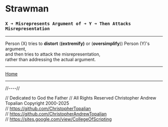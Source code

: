 # **Strawman**

### **`X ➜ Misrepresents Argument of ➜ Y ➜ Then Attacks Misrepresentation`**

---

Person (X) tries to **distort** (**(extremify)** or (**oversimplify**)) Person (Y)'s argument,  
and then tries to attack the misrepresentation,  
rather than addressing  the actual argument.

---

[Home](../../../README.md)

---

//----//

// Dedicated to God the Father
// All Rights Reserved  Christopher Andrew Topalian Copyright 2000-2025  
// https://github.com/ChristopherTopalian  
// https://github.com/ChristopherAndrewTopalian  
// https://sites.google.com/view/CollegeOfScripting

